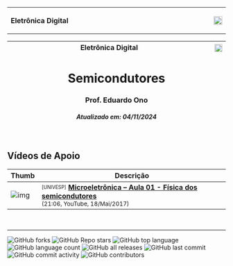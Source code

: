 <table>
  <tr>
    <th width="3840px">
      <p align="left">Eletrônica Digital<img src="https://img.shields.io/github/last-commit/eduardo-ono/Eletronica-Digital" alt="img" height="20px" align="right"></p>
    </th>
  </tr>
</table>

| Eletrônica Digital <img width="3840" height="1"> | <img src="https://img.shields.io/github/last-commit/eduardo-ono/Eletronica-Digital" alt="img" height="18px"> |
| --- | --: |

<h1 align="center">Semicondutores</h1>
<h3 align="center">Prof. Eduardo Ono</h3>
<h5 align="center">Atualizado em: 04/11/2024</h5>

&nbsp;

## Vídeos de Apoio

| Thumb | Descrição |
| --- | --- |
| ![img](https://img.youtube.com/vi/1hGdS1us_9k/default.jpg) | <sup><sub>[UNIVESP]</sub></sup> [__Microeletrônica – Aula 01 - Física dos semicondutores__](https://www.youtube.com/watch?v=1hGdS1us_9k)<br><sub>(21:06, YouTube, 18/Mai/2017)</sub> |

&nbsp;

---
![GitHub forks](https://img.shields.io/github/forks/eduardo-ono/Eletronica-Digital?style=social)
![GitHub Repo stars](https://img.shields.io/github/stars/eduardo-ono/Eletronica-Digital?style=social)
![GitHub top language](https://img.shields.io/github/languages/top/eduardo-ono/Eletronica-Digital?color=yellow)
![GitHub language count](https://img.shields.io/github/languages/count/eduardo-ono/Eletronica-Digital)
![GitHub all releases](https://img.shields.io/github/downloads/eduardo-ono/Eletronica-Digital/total)
![GitHub last commit](https://img.shields.io/github/last-commit/eduardo-ono/Eletronica-Digital)
![GitHub commit activity](https://img.shields.io/github/commit-activity/w/eduardo-ono/Eletronica-Digital)
![GitHub contributors](https://img.shields.io/github/contributors/eduardo-ono/Eletronica-Digital)
